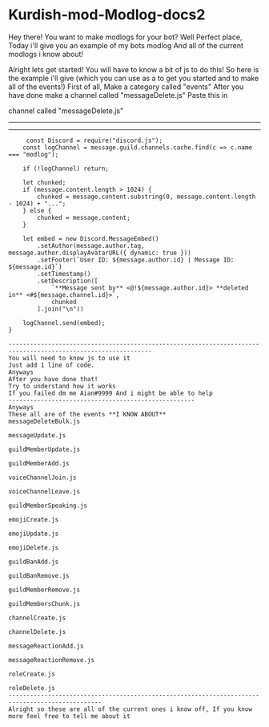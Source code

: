 # Kurdish-mod-Modlog-docs2
Hey there! You want to make modlogs for your bot? Well Perfect place, Today i'll give you an example of my bots modlog And all of the current modlogs i know about! 





Alright lets get started!
You will have to know a bit of js to do this!
So here is the example i'll give (which you can use as a to get you started and to make all of the events!)
First of all, Make a category called "events" 
After you have done  make a channel called "messageDelete.js"
Paste this in


channel called "messageDelete.js"

--------------------------------------------------------------------------------------
--------------------------------------------------------------------------------------
```const Discord = require("discord.js");
     const Discord = require("discord.js");
    const logChannel = message.guild.channels.cache.find(c => c.name === "modlog");

    if (!logChannel) return;

    let chunked;
    if (message.content.length > 1024) {
        chunked = message.content.substring(0, message.content.length - 1024) + "...";
    } else {
        chunked = message.content;
    }

    let embed = new Discord.MessageEmbed()
        .setAuthor(message.author.tag, message.author.displayAvatarURL({ dynamic: true }))
        .setFooter(`User ID: ${message.author.id} | Message ID: ${message.id}`)
        .setTimestamp()
        .setDescription([
            `**Message sent by** <@!${message.author.id}> **deleted in** <#${message.channel.id}>`,
            chunked
        ].join("\n"))

    logChannel.send(embed); 
}

--------------------------------------------------------------------------------------------------------------
You will need to know js to use it
Just add 1 line of code.
Anyways
After you have done that!
Try to understand how it works
If you failed dm me Aian#9999 And i might be able to help
----------------------------------------------------
Anyways
These all are of the events **I KNOW ABOUT**
messageDeleteBulk.js

messageUpdate.js

guildMemberUpdate.js

guildMemberAdd.js

voiceChannelJoin.js

voiceChannelLeave.js

guildMemberSpeaking.js

emojiCreate.js

emojiUpdate.js

emojiDelete.js

guildBanAdd.js

guildBanRemove.js

guildMemberRemove.js

guildMembersChunk.js

channelCreate.js

channelDelete.js

messageReactionAdd.js

messageReactionRemove.js

roleCreate.js

roleDelete.js
------------------------------------------------------------------------------------------------
Alright so these are all of the current ones i know off, If you know more feel free to tell me about it
